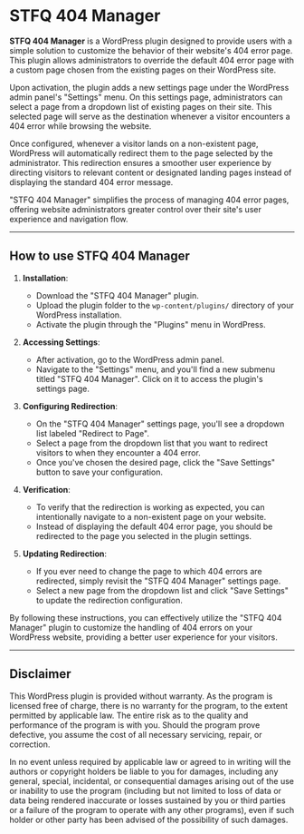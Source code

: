 # STFQ 404 Manager
**STFQ 404 Manager** is a WordPress plugin designed to provide users with a simple solution to customize the behavior of their website's 404 error page. This plugin allows administrators to override the default 404 error page with a custom page chosen from the existing pages on their WordPress site.

Upon activation, the plugin adds a new settings page under the WordPress admin panel's "Settings" menu. On this settings page, administrators can select a page from a dropdown list of existing pages on their site. This selected page will serve as the destination whenever a visitor encounters a 404 error while browsing the website.

Once configured, whenever a visitor lands on a non-existent page, WordPress will automatically redirect them to the page selected by the administrator. This redirection ensures a smoother user experience by directing visitors to relevant content or designated landing pages instead of displaying the standard 404 error message.

"STFQ 404 Manager" simplifies the process of managing 404 error pages, offering website administrators greater control over their site's user experience and navigation flow.

---

## How to use STFQ 404 Manager

1. **Installation**:
   - Download the "STFQ 404 Manager" plugin.
   - Upload the plugin folder to the `wp-content/plugins/` directory of your WordPress installation.
   - Activate the plugin through the "Plugins" menu in WordPress.

2. **Accessing Settings**:
   - After activation, go to the WordPress admin panel.
   - Navigate to the "Settings" menu, and you'll find a new submenu titled "STFQ 404 Manager". Click on it to access the plugin's settings page.

3. **Configuring Redirection**:
   - On the "STFQ 404 Manager" settings page, you'll see a dropdown list labeled "Redirect to Page".
   - Select a page from the dropdown list that you want to redirect visitors to when they encounter a 404 error.
   - Once you've chosen the desired page, click the "Save Settings" button to save your configuration.

4. **Verification**:
   - To verify that the redirection is working as expected, you can intentionally navigate to a non-existent page on your website.
   - Instead of displaying the default 404 error page, you should be redirected to the page you selected in the plugin settings.

5. **Updating Redirection**:
   - If you ever need to change the page to which 404 errors are redirected, simply revisit the "STFQ 404 Manager" settings page.
   - Select a new page from the dropdown list and click "Save Settings" to update the redirection configuration.

By following these instructions, you can effectively utilize the "STFQ 404 Manager" plugin to customize the handling of 404 errors on your WordPress website, providing a better user experience for your visitors.

---

## Disclaimer

This WordPress plugin is provided without warranty. As the program is licensed free of charge, there is no warranty for the program, to the extent permitted by applicable law. The entire risk as to the quality and performance of the program is with you. Should the program prove defective, you assume the cost of all necessary servicing, repair, or correction.

In no event unless required by applicable law or agreed to in writing will the authors or copyright holders be liable to you for damages, including any general, special, incidental, or consequential damages arising out of the use or inability to use the program (including but not limited to loss of data or data being rendered inaccurate or losses sustained by you or third parties or a failure of the program to operate with any other programs), even if such holder or other party has been advised of the possibility of such damages.
